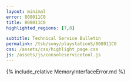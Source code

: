 ```yaml
---
layout: minimal
error: 808011C0
title: 808011C0
highlighted_regions: [7,8]

subtitle: Technical Service Bulletin
permalink: /tsb/sony/playstation5/808011C0
css: /assets/css/highlight_page.css
js: /assets/js/consoleservicetool.js
---
```


{% include_relative MemoryInterfaceError.md %}
